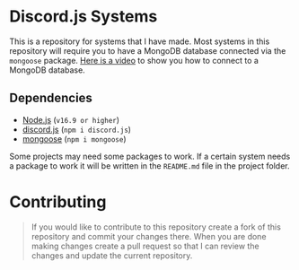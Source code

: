 # Discord.js Systems
This is a repository for systems that I have made. Most systems in this repository will require you to have a MongoDB database connected via the `mongoose` package. [Here is a video](https://www.youtube.com/watch?v=z_e6E-okvxs) to show you how to connect to a MongoDB database.

## Dependencies
- [Node.js](https://nodejs.org) (`v16.9 or higher`)
- [discord.js](https://discord.js.org/) (`npm i discord.js`)
- [mongoose](https://mongoosejs.com/) (`npm i mongoose`)

Some projects may need some packages to work. If a certain system needs a package to work it will be written in the `README.md` file in the project folder.

# Contributing
> If you would like to contribute to this repository create a fork of this repository and commit your changes there. When you are done making changes create a pull request so that I can review the changes and update the current repository.
